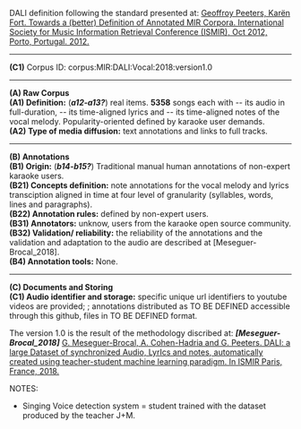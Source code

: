 DALI definition following the standard presented at:
[Geoffroy Peeters, Karën Fort. Towards a (better) Definition of Annotated MIR Corpora. International Society for Music Information Retrieval Conference (ISMIR), Oct 2012, Porto, Portugal. 2012.](https://hal.archives-ouvertes.fr/hal-00713074)
_____
**(C1)** Corpus ID: corpus:MIR:DALI:Vocal:2018:version1.0 <br>
_____
**(A) Raw Corpus**<br>
**(A1) Definition:** (***a12-a13?***) real items. **5358** songs each with -- its audio in full-duration, -- its time-aligned lyrics and -- its time-aligned notes of the vocal melody. Popularity-oriented defined by karaoke user demands.<br>
**(A2) Type of media diffusion:** text annotations and links to full tracks.<br>
_____
**(B) Annotations**<br>
**(B1) Origin:** (***b14-b15?***) Traditional manual human annotations of non-expert karaoke users.<br>
**(B21) Concepts definition:** note annotations for the vocal melody and lyrics transciption aligned in time at four level of granularity (syllables, words, lines and paragraphs).<br>
**(B22) Annotation rules:** defined by non-expert users.<br>
**(B31) Annotators:** unknow, users from the karaoke open source community.<br>
**(B32) Validation/ reliability:** the reliability of the annotations and the validation and adaptation to the audio are described at [Meseguer-Brocal_2018].<br>
**(B4) Annotation tools:** None.<br>
_____
**(C) Documents and Storing**<br>
**(C1) Audio identifier and storage:** specific unique url identifiers to youtube videos are provided; ; annotations distributed as TO BE DEFINED accessible through this github, files in TO BE DEFINED format.<br>


The version 1.0 is the result of the methodology discribed at: ***[Meseguer-Brocal_2018]*** [G. Meseguer-Brocal, A. Cohen-Hadria and G. Peeters. DALI: a large Dataset of synchronized Audio, LyrIcs and notes, automatically created using teacher-student machine learning paradigm. In ISMIR Paris, France, 2018.](http://ismir2018.ircam.fr/doc/pdfs/35_Paper.pdf)

NOTES:
- Singing Voice detection system = student trained with the dataset produced by the teacher J+M.
